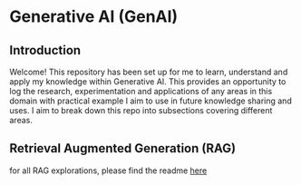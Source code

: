 # Generative AI (GenAI)
## Introduction
Welcome! This repository has been set up for me to learn, understand and apply my knowledge within Generative AI. This provides an opportunity to log the research, experimentation and applications of any areas in this domain with practical example I aim to use in future knowledge sharing and uses. I aim to break down this repo into subsections covering different areas.

## Retrieval Augmented Generation (RAG)
for all RAG explorations, please find the readme [here](rag/rag_readme.md)

